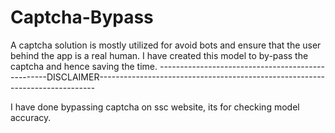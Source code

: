 # Captcha-Bypass
A captcha solution is mostly utilized for avoid bots and ensure that the user behind the app is a real human.
I have created this model to by-pass the captcha and hence saving the time.
--------------------------------------------------DISCLAIMER-----------------------------------------------------------------------------

I have done bypassing captcha on ssc website, its for checking model accuracy. 

